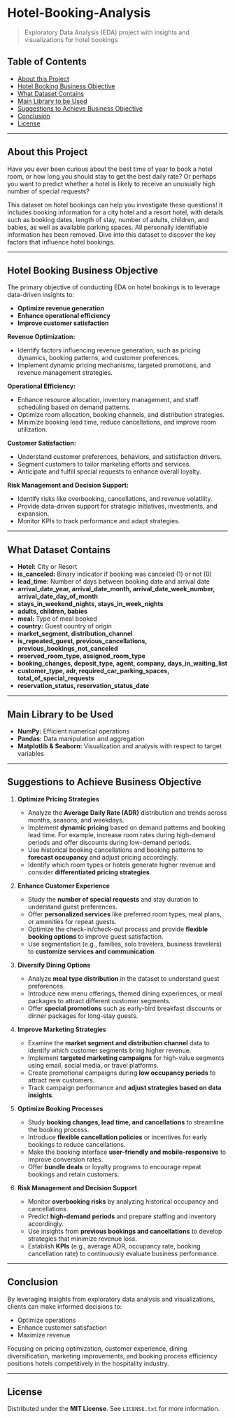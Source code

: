 # Hotel-Booking-Analysis
> Exploratory Data Analysis (EDA) project with insights and visualizations for hotel bookings  

## Table of Contents
- [About this Project](#about-this-project)  
- [Hotel Booking Business Objective](#hotel-booking-business-objective)  
- [What Dataset Contains](#what-dataset-contains)  
- [Main Library to be Used](#main-library-to-be-used)  
- [Suggestions to Achieve Business Objective](#suggestions-to-achieve-business-objective)  
- [Conclusion](#conclusion)  
- [License](#license)  

---

## About this Project
Have you ever been curious about the best time of year to book a hotel room, or how long you should stay to get the best daily rate? Or perhaps you want to predict whether a hotel is likely to receive an unusually high number of special requests?  

This dataset on hotel bookings can help you investigate these questions! It includes booking information for a city hotel and a resort hotel, with details such as booking dates, length of stay, number of adults, children, and babies, as well as available parking spaces. All personally identifiable information has been removed. Dive into this dataset to discover the key factors that influence hotel bookings.  

---

## Hotel Booking Business Objective
The primary objective of conducting EDA on hotel bookings is to leverage data-driven insights to:  

- **Optimize revenue generation**  
- **Enhance operational efficiency**  
- **Improve customer satisfaction**  

**Revenue Optimization:**  
- Identify factors influencing revenue generation, such as pricing dynamics, booking patterns, and customer preferences.  
- Implement dynamic pricing mechanisms, targeted promotions, and revenue management strategies.  

**Operational Efficiency:**  
- Enhance resource allocation, inventory management, and staff scheduling based on demand patterns.  
- Optimize room allocation, booking channels, and distribution strategies.  
- Minimize booking lead time, reduce cancellations, and improve room utilization.  

**Customer Satisfaction:**  
- Understand customer preferences, behaviors, and satisfaction drivers.  
- Segment customers to tailor marketing efforts and services.  
- Anticipate and fulfill special requests to enhance overall loyalty.  

**Risk Management and Decision Support:**  
- Identify risks like overbooking, cancellations, and revenue volatility.  
- Provide data-driven support for strategic initiatives, investments, and expansion.  
- Monitor KPIs to track performance and adapt strategies.  

---

## What Dataset Contains
- **Hotel:** City or Resort  
- **is_canceled:** Binary indicator if booking was canceled (1) or not (0)  
- **lead_time:** Number of days between booking date and arrival date  
- **arrival_date_year, arrival_date_month, arrival_date_week_number, arrival_date_day_of_month**  
- **stays_in_weekend_nights, stays_in_week_nights**  
- **adults, children, babies**  
- **meal:** Type of meal booked  
- **country:** Guest country of origin  
- **market_segment, distribution_channel**  
- **is_repeated_guest, previous_cancellations, previous_bookings_not_canceled**  
- **reserved_room_type, assigned_room_type**  
- **booking_changes, deposit_type, agent, company, days_in_waiting_list**  
- **customer_type, adr, required_car_parking_spaces, total_of_special_requests**  
- **reservation_status, reservation_status_date**  

---

## Main Library to be Used
- **NumPy:** Efficient numerical operations  
- **Pandas:** Data manipulation and aggregation  
- **Matplotlib & Seaborn:** Visualization and analysis with respect to target variables  

---

## Suggestions to Achieve Business Objective

1. **Optimize Pricing Strategies**  
   - Analyze the **Average Daily Rate (ADR)** distribution and trends across months, seasons, and weekdays.  
   - Implement **dynamic pricing** based on demand patterns and booking lead time. For example, increase room rates during high-demand periods and offer discounts during low-demand periods.  
   - Use historical booking cancellations and booking patterns to **forecast occupancy** and adjust pricing accordingly.  
   - Identify which room types or hotels generate higher revenue and consider **differentiated pricing strategies**.  

2. **Enhance Customer Experience**  
   - Study the **number of special requests** and stay duration to understand guest preferences.  
   - Offer **personalized services** like preferred room types, meal plans, or amenities for repeat guests.  
   - Optimize the check-in/check-out process and provide **flexible booking options** to improve guest satisfaction.  
   - Use segmentation (e.g., families, solo travelers, business travelers) to **customize services and communication**.  

3. **Diversify Dining Options**  
   - Analyze **meal type distribution** in the dataset to understand guest preferences.  
   - Introduce new menu offerings, themed dining experiences, or meal packages to attract different customer segments.  
   - Offer **special promotions** such as early-bird breakfast discounts or dinner packages for long-stay guests.  

4. **Improve Marketing Strategies**  
   - Examine the **market segment and distribution channel** data to identify which customer segments bring higher revenue.  
   - Implement **targeted marketing campaigns** for high-value segments using email, social media, or travel platforms.  
   - Create promotional campaigns during **low occupancy periods** to attract new customers.  
   - Track campaign performance and **adjust strategies based on data insights**.  

5. **Optimize Booking Processes**  
   - Study **booking changes, lead time, and cancellations** to streamline the booking process.  
   - Introduce **flexible cancellation policies** or incentives for early bookings to reduce cancellations.  
   - Make the booking interface **user-friendly and mobile-responsive** to improve conversion rates.  
   - Offer **bundle deals** or loyalty programs to encourage repeat bookings and retain customers.  

6. **Risk Management and Decision Support**  
   - Monitor **overbooking risks** by analyzing historical occupancy and cancellations.  
   - Predict **high-demand periods** and prepare staffing and inventory accordingly.  
   - Use insights from **previous bookings and cancellations** to develop strategies that minimize revenue loss.  
   - Establish **KPIs** (e.g., average ADR, occupancy rate, booking cancellation rate) to continuously evaluate business performance.

---

## Conclusion
By leveraging insights from exploratory data analysis and visualizations, clients can make informed decisions to:  
- Optimize operations  
- Enhance customer satisfaction  
- Maximize revenue  

Focusing on pricing optimization, customer experience, dining diversification, marketing improvements, and booking process efficiency positions hotels competitively in the hospitality industry.  

---


## License
Distributed under the **MIT License**. See `LICENSE.txt` for more information.
